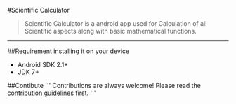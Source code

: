 #Scientific Calculator
>Scientific Calculator is a android app used for Calculation of all Scientific aspects along with basic mathematical functions.
***

##Requirement installing it on your device
* Android SDK 2.1+
* JDK 7+

##Contibute
'''
Contributions are always welcome!
Please read the [contribution guidelines](contributing.md) first.
'''
